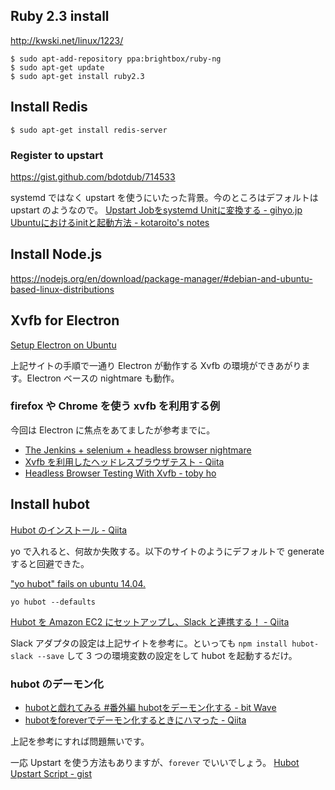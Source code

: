 ## Ruby 2.3 install

http://kwski.net/linux/1223/

```
$ sudo apt-add-repository ppa:brightbox/ruby-ng
$ sudo apt-get update
$ sudo apt-get install ruby2.3
```

## Install Redis

```
$ sudo apt-get install redis-server
```

### Register to upstart

https://gist.github.com/bdotdub/714533

systemd ではなく upstart を使うにいたった背景。今のところはデフォルトは upstart のようなので。
[Upstart Jobをsystemd Unitに変換する - gihyo.jp](http://gihyo.jp/admin/serial/01/ubuntu-recipe/0358)
[Ubuntuにおけるinitと起動方法 - kotaroito's notes](http://kotaroito.hatenablog.com/entry/2015/06/20/100240)

## Install Node.js

https://nodejs.org/en/download/package-manager/#debian-and-ubuntu-based-linux-distributions

## Xvfb for Electron

[Setup Electron on Ubuntu](http://fraserxu.me/2016/01/29/setup-electron-on-ubuntu/)

上記サイトの手順で一通り Electron が動作する Xvfb の環境ができあがります。Electron ベースの nightmare も動作。

### firefox や Chrome を使う xvfb を利用する例

今回は Electron に焦点をあてましたが参考までに。

- [The Jenkins + selenium + headless browser nightmare](http://t0k4rt.github.io/2015/04/15/jenkins-selenium-firefox/)
- [Xvfb を利用したヘッドレスブラウザテスト - Qiita](http://qiita.com/kt3k@github/items/cea3c6de3c2337004a84)
- [Headless Browser Testing With Xvfb - toby ho](http://tobyho.com/2015/01/09/headless-browser-testing-xvfb/)
 
## Install hubot

[Hubot のインストール - Qiita](http://qiita.com/bouzuya/items/11c0c6da2b3ad54b827f)

yo で入れると、何故か失敗する。以下のサイトのようにデフォルトで generate すると回避できた。

["yo hubot" fails on ubuntu 14.04.](https://github.com/github/hubot/issues/1178)

```
yo hubot --defaults 
```

[Hubot を Amazon EC2 にセットアップし、Slack と連携する！ - Qiita](http://qiita.com/hkusu/items/3e3695450f8a4f9389b3)

Slack アダプタの設定は上記サイトを参考に。といっても `npm install hubot-slack --save` して 3 つの環境変数の設定をして hubot を起動するだけ。

### hubot のデーモン化

- [hubotと戯れてみる #番外編 hubotをデーモン化する - bit Wave](http://bitwave.showcase-tv.com/hubot%E3%81%A8%E6%88%AF%E3%82%8C%E3%81%A6%E3%81%BF%E3%82%8B-%E7%95%AA%E5%A4%96%E7%B7%A8-hubot%E3%82%92%E3%83%87%E3%83%BC%E3%83%A2%E3%83%B3%E5%8C%96%E3%81%99%E3%82%8B/)
- [hubotをforeverでデーモン化するときにハマった - Qiita](http://qiita.com/kacky69/items/ee806b8c17bbd70ca55e)
 
上記を参考にすれば問題無いです。

一応 Upstart を使う方法もありますが、`forever` でいいでしょう。
[Hubot Upstart Script - gist](https://gist.github.com/DavidWittman/1983925)
